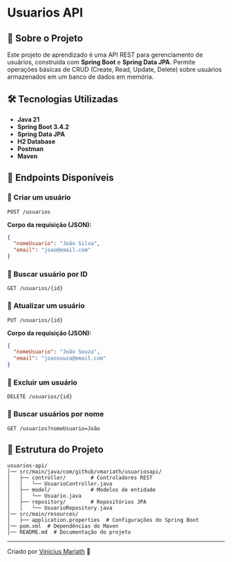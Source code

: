 # Usuarios API

## 📌 Sobre o Projeto
Este projeto de aprendizado é uma API REST para gerenciamento de usuários, construída com **Spring Boot** e **Spring Data JPA**. Permite operações básicas de CRUD (Create, Read, Update, Delete) sobre usuários armazenados em um banco de dados em memória.

## 🛠️ Tecnologias Utilizadas
- **Java 21**
- **Spring Boot 3.4.2**
- **Spring Data JPA**
- **H2 Database**
- **Postman**
- **Maven**

## 📌 Endpoints Disponíveis

### 🔹 Criar um usuário
```http
POST /usuarios
```
**Corpo da requisição (JSON):**
```json
{
  "nomeUsuario": "João Silva",
  "email": "joao@email.com"
}
```

### 🔹 Buscar usuário por ID
```http
GET /usuarios/{id}
```

### 🔹 Atualizar um usuário
```http
PUT /usuarios/{id}
```
**Corpo da requisição (JSON):**
```json
{
  "nomeUsuario": "João Souza",
  "email": "joaosouza@email.com"
}
```

### 🔹 Excluir um usuário
```http
DELETE /usuarios/{id}
```

### 🔹 Buscar usuários por nome
```http
GET /usuarios?nomeUsuario=João
```

## 📄 Estrutura do Projeto
```
usuarios-api/
│── src/main/java/com/github/vmariath/usuariosapi/
│   ├── controller/        # Controladores REST
│   │   └── UsuarioController.java
│   ├── model/             # Modelos de entidade
│   │   └── Usuario.java
│   ├── repository/        # Repositórios JPA
│   │   └── UsuarioRepository.java
│── src/main/resources/
│   ├── application.properties  # Configurações do Spring Boot
│── pom.xml  # Dependências do Maven
│── README.md  # Documentação do projeto
```
---
Criado por [Vinicius Mariath](https://github.com/vmariath) 🚀


